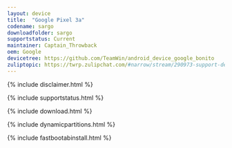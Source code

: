 ```yaml
---
layout: device
title:  "Google Pixel 3a"
codename: sargo
downloadfolder: sargo
supportstatus: Current
maintainer: Captain_Throwback
oem: Google
devicetree: https://github.com/TeamWin/android_device_google_bonito
zuliptopic: https://twrp.zulipchat.com/#narrow/stream/290973-support-device/topic/Pixel.203a.20.28sargo.29.2FPixel.203a.20XL.20.28bonito.29
---
```



{% include disclaimer.html %}


{% include supportstatus.html %}


{% include download.html %}


{% include dynamicpartitions.html %}


{% include fastbootabinstall.html %}

